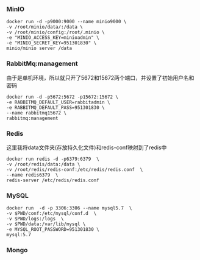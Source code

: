 ### MinIO

```
docker run -d -p9000:9000 --name minio9000 \
-v /root/minio/data/:/data \
-v /root/minio/config:/root/.minio \
-e "MINIO_ACCESS_KEY=minioadmin" \
-e "MINIO_SECRET_KEY=951301830" \
minio/minio server /data
```

### RabbitMq:management

由于是单机环境，所以就只开了5672和15672两个端口，并设置了初始用户名和密码

```
docker run -d -p5672:5672 -p15672:15672 \
-e RABBITMQ_DEFAULT_USER=rabbitadmin \
-e RABBITMQ_DEFAULT_PASS=951301830 \
--name rabbitmq15672 \
rabbitmq:management
```

### Redis

这里我将data文件夹(存放持久化文件)和redis-conf映射到了redis中

```
docker run redis -d -p6379:6379  \
-v /root/redis/data:/data \
-v /root/redis/redis-conf:/etc/redis/redis.conf  \
--name redis6379  \
redis-server /etc/redis/redis.conf
```

### MySQL
```
docker run  -d -p 3306:3306 --name mysql5.7  \
-v $PWD/conf:/etc/mysql/conf.d  \
-v $PWD/logs:/logs  \ 
-v $PWD/data:/var/lib/mysql \
-e MYSQL_ROOT_PASSWORD=951301830 \
mysql:5.7
```


### Mongo

```

```

